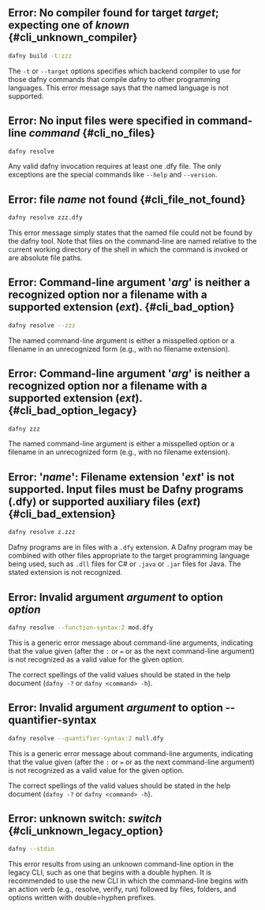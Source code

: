 
<!-- DafnyDriver/DafnyDriver.cs -->

## **Error: No compiler found for target _target_; expecting one of _known_** {#cli_unknown_compiler}

<!-- %check-cli -->
```bash
dafny build -t:zzz
```

The `-t` or `--target` options specifies which backend compiler to use for 
those dafny commands that compile dafny to other programming languages. 
This error message says that the named language is not supported.

## **Error: No input files were specified in command-line _command_** {#cli_no_files}

<!-- %check-cli -->
```bash
dafny resolve
```

Any valid dafny invocation requires at least one .dfy file. 
The only exceptions are the special commands like `--help` and `--version`.

## **Error: file _name_ not found** {#cli_file_not_found}

<!-- %check-cli -->
```bash
dafny resolve zzz.dfy
```

This error message simply states that the named file could not be found
by the dafny tool. Note that files on the command-line are named
relative to the current working directory of the shell in which the
command is invoked or are absolute file paths.

## **Error: Command-line argument '_arg_' is neither a recognized option nor a filename with a supported extension (_ext_).** {#cli_bad_option}

<!-- %check-cli -->
```bash
dafny resolve --zzz
```

The named command-line argument is either a misspelled option or a filename
in an unrecognized form (e.g., with no filename extension).

## **Error: Command-line argument '_arg_' is neither a recognized option nor a filename with a supported extension (_ext_).** {#cli_bad_option_legacy}

<!-- %check-cli -->
```bash
dafny zzz
```

The named command-line argument is either a misspelled option or a filename
in an unrecognized form (e.g., with no filename extension).

## **Error: '_name_': Filename extension '_ext_' is not supported. Input files must be Dafny programs (.dfy) or supported auxiliary files (_ext_)** {#cli_bad_extension}

<!-- %check-cli -->
```bash
dafny resolve z.zzz
```

Dafny programs are in files with a `.dfy` extension.
A Dafny program may be combined with other files appropriate to the
target programming language being used, such as `.dll` files for C#
or `.java` or `.jar` files for Java. The stated extension is not
recognized.





<!-- DafnyCore/DafnyOptions.cs -->

<!-- TODO: Errors in PrintMode? -->
<!-- TODO: Errors in diagnosticsFormat? -->

## Error: Invalid argument _argument_ to option _option_

<!-- %check-cli -->
```bash 
dafny resolve --function-syntax:2 mod.dfy
```

This is a generic error message about command-line arguments,
indicating that the value given (after the `:` or `=` or as the next command-line argument) is not recognized as a valid value for the given option.

The correct spellings of the valid values should be stated 
in the help document (`dafny -?` or `dafny <command> -h`).

## Error: Invalid argument _argument_ to option --quantifier-syntax

<!-- %check-cli -->
```bash 
dafny resolve --quantifier-syntax:2 null.dfy
```

This is a generic error message about command-line arguments,
indicating that the value given (after the `:` or `=` or as the next command-line argument) is not recognized as a valid value for the given option.

The correct spellings of the valid values should be stated 
in the help document (`dafny -?` or `dafny <command> -h`).


<!-- TODO: Errors in printIncludes? -->
<!-- TODO: Errors in verificationLogger? -->
<!-- TODO: Errors in testContracts? -->

<!-- TODO: Error: Option _name_ unrecognized or unsupported in ':options' attributes. -->


<!-- Somewhere -->

## **Error: unknown switch: _switch_** {#cli_unknown_legacy_option}

<!-- %check-cli -->
```bash
dafny --stdin
```

This error results from using an unknown command-line option in the 
legacy CLI, such as one that begins with a double hyphen.
It is recommended to use the new CLI in which the command-line begins
with an action verb (e.g., resolve, verify, run) followed by 
files, folders, and options written with double=hyphen prefixes.
